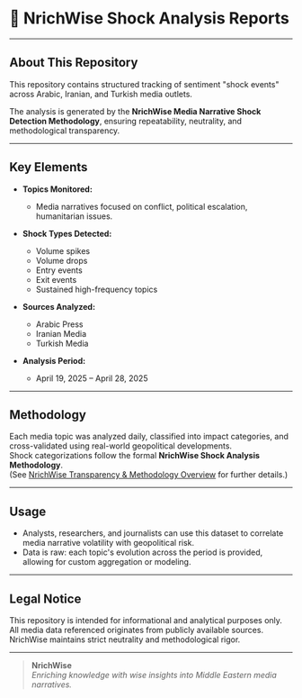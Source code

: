 # 📄 NrichWise Shock Analysis Reports


---

## About This Repository
This repository contains structured tracking of sentiment "shock events" across Arabic, Iranian, and Turkish media outlets.  

The analysis is generated by the **NrichWise Media Narrative Shock Detection Methodology**, ensuring repeatability, neutrality, and methodological transparency.

---

## Key Elements
- **Topics Monitored:**  
  - Media narratives focused on conflict, political escalation, humanitarian issues.

- **Shock Types Detected:**  
  - Volume spikes  
  - Volume drops  
  - Entry events  
  - Exit events  
  - Sustained high-frequency topics
  
- **Sources Analyzed:**  
  - Arabic Press  
  - Iranian Media  
  - Turkish Media
  
- **Analysis Period:**  
  - April 19, 2025 – April 28, 2025

---

## Methodology
Each media topic was analyzed daily, classified into impact categories, and cross-validated using real-world geopolitical developments.  
Shock categorizations follow the formal **NrichWise Shock Analysis Methodology**.  
(See [NrichWise Transparency & Methodology Overview](#) for further details.)

---

## Usage
- Analysts, researchers, and journalists can use this dataset to correlate media narrative volatility with geopolitical risk.
- Data is raw: each topic's evolution across the period is provided, allowing for custom aggregation or modeling.

---

## Legal Notice
This repository is intended for informational and analytical purposes only.  
All media data referenced originates from publicly available sources.  
NrichWise maintains strict neutrality and methodological rigor.

---

> **NrichWise**  
> *Enriching knowledge with wise insights into Middle Eastern media narratives.*

